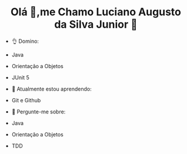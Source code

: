 <h1 align="center">Olá 👋,me Chamo Luciano Augusto da Silva Junior 🚀</h1>

- 👌 Domino:
-  Java
-  Orientação a Objetos
-  JUnit 5

- 🌱 Atualmente estou aprendendo:
- Git e Github

 - 💬 Pergunte-me sobre:
 - Java
 - Orientação a Objetos
 - TDD
